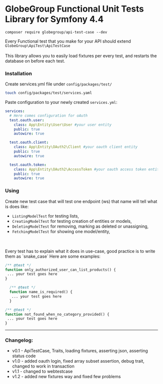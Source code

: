 # GlobeGroup Functional Unit Tests Library for Symfony 4.4
~~~~
composer require globegroup/api-test-case --dev
~~~~
Every Functional test that you make for your API should extend `GlobeGroup\ApiTest\ApiTestCase`
<br/><br/>
This library allows you to easily load fixtures per every test, and restarts the database on before each test.


### Installation
Create services.yml file under `config/packages/test/`
```bash
touch config/packages/test/services.yaml
```
Paste configuration to your newly created `services.yml`:
```yaml
services:
  # Here comes configuration for oAuth
  test.oauth.user:
    class: App\Entity\User\User #your user entity
    public: true
    autowire: true

  test.oauth.client:
    class: App\Entity\OAuth2\Client #your oauth client entity
    public: true
    autowire: true

  test.oauth.token:
    class: App\Entity\OAuth2\AccessToken #your oauth access token entity
    public: true
    autowire: true

```

### Using 

Create new test case that will test one endpoint (ws) that name will tell what is does like: <br/>
- `ListingModelTest` for testing lists,  
- `CreatingModelTest` for testing creation of entities or models, 
- `DeletingModelTest` for removing, marking as deleted or unassigning,
- `FetchingModelTest` for showing one model/entity,
<br/>
<br/>
Every test has to explain what it does in use-case, good practice is to write them as `snake_case`
 Here are some examples:

 ```php
 /** @test */
 function only_authorized_user_can_list_products() {
  ... your test goes here
 }
 
 ```
 
```php
  /** @test */
  function name_is_required() {
   ... your test goes here
  }
```

 ```php
 /** @test */
 function not_found_when_no_category_provided() {
  ... your test goes here
 }
 ```
 
<hr/>

### Changelog:<br/>
 - v0.1 - ApiTestCase, Traits, loading fixtures, asserting json, asserting status code
 - v1.0 - added oauth login, fixed array subset assertion, debug trait, changed to work in transaction
 - v1.1 - changed to webtestcase
 - v1.2 - added new fixtures way and fixed few problems
  